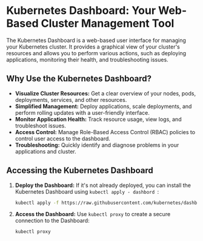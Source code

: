 # Kubernetes Dashboard: Your Web-Based Cluster Management Tool

The Kubernetes Dashboard is a web-based user interface for managing your Kubernetes cluster. It provides a graphical view of your cluster's resources and allows you to perform various actions, such as deploying applications, monitoring their health, and troubleshooting issues.

## Why Use the Kubernetes Dashboard?

* **Visualize Cluster Resources:** Get a clear overview of your nodes, pods, deployments, services, and other resources.
* **Simplified Management:** Deploy applications, scale deployments, and perform rolling updates with a user-friendly interface.
* **Monitor Application Health:** Track resource usage, view logs, and troubleshoot issues.
* **Access Control:** Manage Role-Based Access Control (RBAC) policies to control user access to the dashboard.
* **Troubleshooting:**  Quickly identify and diagnose problems in your applications and cluster.

## Accessing the Kubernetes Dashboard

1. **Deploy the Dashboard:** If it's not already deployed, you can install the Kubernetes Dashboard using `kubectl apply - dashbord `:

   ```bash
   kubectl apply -f https://raw.githubusercontent.com/kubernetes/dashboard/v2.7.0/aio/deploy/recommended.yaml
   ```
2. **Access the Dashboard:** Use `kubectl proxy` to create a secure connection to the Dashboard: 

   ```bash
   kubectl proxy
   ```